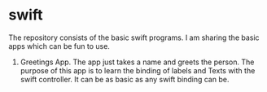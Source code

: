 # swift

The repository consists of the basic swift programs. I am sharing the basic apps which can be fun to use.
1. Greetings App. 
  The app just takes a name and greets the person. The purpose of this app is to learn the binding of labels and Texts with     the swift controller. It can be as basic as any swift binding can be.
